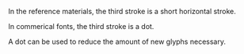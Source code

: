 In the reference materials, the third stroke is a short horizontal stroke.

In commerical fonts, the third stroke is a dot.

A dot can be used to reduce the amount of new glyphs necessary.
